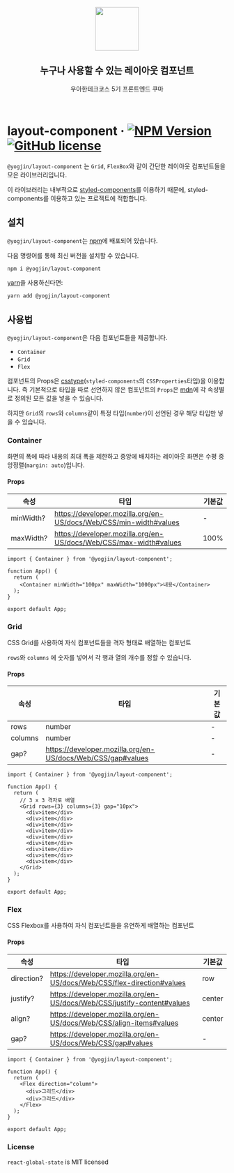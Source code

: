 <p align="middle" >
  <img width="100px;" src="https://em-content.zobj.net/source/skype/289/straight-ruler_1f4cf.png"/>
</p>
<h2 align="middle">누구나 사용할 수 있는 레이아웃 컴포넌트</h2>
<p align="middle">우아한테크코스 5기 프론트엔드 쿠마</p>
<br/>

# layout-component  &middot; [![NPM Version](https://img.shields.io/npm/v/@yogjin/layout-component)](https://www.npmjs.com/package/@yogjin/layout-component) [![GitHub license](https://img.shields.io/badge/license-MIT-blue.svg)](https://github.com/yogjin/layout-component/blob/main/LICENSE)
`@yogjin/layout-component` 는 `Grid`, `FlexBox`와 같이 간단한 레이아웃 컴포넌트들을 모은 라이브러리입니다.

이 라이브러리는 내부적으로 [styled-components](https://github.com/styled-components/styled-components)를 이용하기 때문에, styled-components를 이용하고 있는 프로젝트에 적합합니다.
## 설치
`@yogjin/layout-component`는 [npm](https://www.npmjs.com/package/@yogjin/layout-component)에 배포되어 있습니다.

다음 명령어를 통해 최신 버전을 설치할 수 있습니다.

```sh
npm i @yogjin/layout-component
```
[yarn](https://yarnpkg.com/getting-started/usage)을 사용하신다면:
```sh
yarn add @yogjin/layout-component
```

## 사용법

`@yogjin/layout-component`은 다음 컴포넌트들을 제공합니다.

- `Container`
- `Grid`
- `Flex`

컴포넌트의 Props은 [csstype](https://github.com/frenic/csstype/blob/master/index.d.ts)(`styled-components`의 `CSSProperties`타입)을 이용합니다.
즉 기본적으로 타입을 따로 선언하지 않은 컴포넌트의 `Props`은 [mdn](https://developer.mozilla.org/en-US/)에 각 속성별로 정의된 모든 값을 넣을 수 있습니다.

하지만 `Grid`의 `rows`와 `columns`같이 특정 타입(`number`)이 선언된 경우 해당 타입만 넣을 수 있습니다.

### Container
화면의 폭에 따라 내용의 최대 폭을 제한하고 중앙에 배치하는 레이아웃
화면은 수평 중앙정렬(`margin: auto`)입니다. 
#### Props

| 속성 | 타입 | 기본값  |
| --- | --- | --- |
| minWidth? | https://developer.mozilla.org/en-US/docs/Web/CSS/min-width#values | - |
| maxWidth? | https://developer.mozilla.org/en-US/docs/Web/CSS/max-width#values | 100% |

```tsx
import { Container } from '@yogjin/layout-component';

function App() {
  return (
    <Container minWidth="100px" maxWidth="1000px">내용</Container>
  );
}

export default App;

```
### Grid
CSS Grid를 사용하여 자식 컴포넌트들을 격자 형태로 배열하는 컴포넌트

`rows`와 `columns` 에 숫자를 넣어서 각 행과 열의 개수를 정할 수 있습니다.

#### Props

| 속성 | 타입 | 기본값  |
| --- | --- | --- |
| rows | number | - |
| columns | number | - |
| gap? | https://developer.mozilla.org/en-US/docs/Web/CSS/gap#values | - |

```tsx
import { Container } from '@yogjin/layout-component';

function App() {
  return (
    // 3 x 3 격자로 배열
    <Grid rows={3} columns={3} gap="10px">
      <div>item</div>
      <div>item</div>
      <div>item</div>
      <div>item</div>
      <div>item</div>
      <div>item</div>
      <div>item</div>
      <div>item</div>
      <div>item</div>
    </Grid>
  );
}

export default App;
```

### Flex
CSS Flexbox를 사용하여 자식 컴포넌트들을 유연하게 배열하는 컴포넌트

#### Props

| 속성 | 타입 | 기본값  |
| --- | --- | --- |
| direction? | https://developer.mozilla.org/en-US/docs/Web/CSS/flex-direction#values | row |
| justify? | https://developer.mozilla.org/en-US/docs/Web/CSS/justify-content#values | center |
| align? | https://developer.mozilla.org/en-US/docs/Web/CSS/align-items#values | center |
| gap? | https://developer.mozilla.org/en-US/docs/Web/CSS/gap#values | - |


```tsx
import { Container } from '@yogjin/layout-component';

function App() {
  return (
    <Flex direction="column">
      <div>그리드</div>
      <div>그리드</div>
    </Flex>
  );
}

export default App;
```

### License
`react-global-state` is MIT licensed

